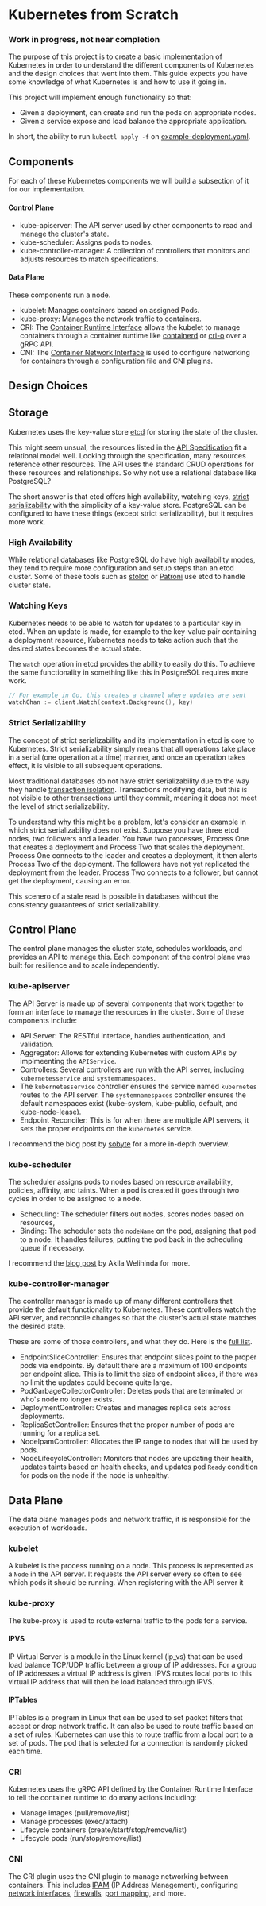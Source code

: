# Kubernetes from Scratch

### Work in progress, not near completion

The purpose of this project is to create a basic implementation of Kubernetes in order to understand the different components of Kubernetes and the design choices that went into them. This guide expects you have some knowledge of what Kubernetes is and how to use it going in.

This project will implement enough functionality so that:

- Given a deployment, can create and run the pods on appropriate nodes.
- Given a service expose and load balance the appropriate application.

In short, the ability to run `kubectl apply -f` on [example-deployment.yaml](example-deployment.yaml).

## Components

For each of these Kubernetes components we will build a subsection of it for our implementation.

#### Control Plane

- kube-apiserver: The API server used by other components to read and manage the cluster's state.
- kube-scheduler: Assigns pods to nodes.
- kube-controller-manager: A collection of controllers that monitors and adjusts resources to match specifications.

#### Data Plane

These components run a node.

- kubelet: Manages containers based on assigned Pods.
- kube-proxy: Manages the network traffic to containers.
- CRI: The [Container Runtime Interface](https://kubernetes.io/docs/concepts/architecture/cri/) allows the kubelet to manage containers through a
  container runtime like [containerd](https://containerd.io/) or [cri-o](https://cri-o.io/) over a
  gRPC API.
- CNI: The [Container Network Interface](https://www.cni.dev/) is used to configure networking for containers through
  a configuration file and CNI plugins.

## Design Choices

## Storage

Kubernetes uses the key-value store [etcd](https://etcd.io/) for storing the state of the cluster.

This might seem unsual, the resources listed in the [API Specification](https://kubernetes.io/docs/reference/generated/kubernetes-api/v1.32/) fit a relational model well. Looking through the specification, many resources reference other resources. The API uses the standard CRUD operations for these resources and relationships. So why not use a relational database like PostgreSQL?

The short answer is that etcd offers high availability, watching keys, [strict serializability](https://jepsen.io/consistency/models/strong-serializable) with the simplicity of a key-value store. PostgreSQL can be configured to have these things (except strict serializability), but it requires more work.

### High Availability

While relational databases like PostgreSQL do have [high availability](https://www.postgresql.org/docs/current/high-availability.html) modes, they tend to require more configuration and setup steps than an etcd cluster. Some of these tools such as [stolon](https://github.com/sorintlab/stolon) or [Patroni](https://github.com/patroni/patroni) use etcd to handle cluster state.

### Watching Keys

Kubernetes needs to be able to watch for updates to a particular key in etcd. When an update is
made, for example to the key-value pair containing a deployment resource, Kubernetes needs to take action
such that the desired states becomes the actual state.

The `watch` operation in etcd provides the ability to easily do this. To achieve the same
functionality in something like this in PostgreSQL requires more work.

```go
// For example in Go, this creates a channel where updates are sent
watchChan := client.Watch(context.Background(), key)
```

### Strict Serializability

The concept of strict serializability and its implementation in etcd is core to Kubernetes. Strict
serializability simply means that all operations take place in a serial (one operation at a time) manner,
and once an operation takes effect, it is visible to all subsequent operations.

Most traditional databases do not have strict serializability due to the way they handle [transaction isolation](https://www.postgresql.org/docs/current/transaction-iso.html).
Transactions modifying data, but this is not visible to other transactions until they commit,
meaning it does not meet the level of strict serializability.

To understand why this might be a problem, let's consider an example in which strict serializability
does not exist. Suppose you have three etcd nodes, two followers and a leader. You have two
processes, Process One that creates a deployment and Process Two that scales the deployment.
Process One connects to the leader and creates a deployment, it then alerts Process Two of the
deployment. The followers have not yet replicated the deployment from the leader. Process Two
connects to a follower, but cannot get the deployment, causing an error.

This scenero of a stale read is possible in databases without the consistency guarantees of strict
serializability.

## Control Plane

The control plane manages the cluster state, schedules workloads, and provides an API to manage
this. Each component of the control plane was built for resilience and to scale independently.

### kube-apiserver

The API Server is made up of several components that work together to form an interface to manage
the resources in the cluster. Some of these components include:

- API Server: The RESTful interface, handles authentication, and validation.
- Aggregator: Allows for extending Kubernetes with custom APIs by implmeenting the `APIService`.
- Controllers: Several controllers are run with the API server, including `kubernetesservice` and `systemnamespaces`.
- The `kubernetesservice` controller ensures the service named `kubernetes` routes to the API server.
  The `systemnamespaces` controller ensures the default namespaces exist (kube-system, kube-public, default, and kube-node-lease).
- Endpoint Reconciler: This is for when there are multiple API servers, it sets the proper endpoints
  on the `kubernetes` service.

I recommend the blog post by [sobyte](https://www.sobyte.net/post/2022-07/kube-apiserver/) for a
more in-depth overview.

### kube-scheduler

The scheduler assigns pods to nodes based on resource availability, policies, affinity, and taints. When
a pod is created it goes through two cycles in order to be assigned to a node.

- Scheduling: The scheduler filters out nodes, scores nodes based on resources,
- Binding: The scheduler sets the `nodeName` on the pod, assigning that pod to a node. It handles
  failures, putting the pod back in the scheduling queue if necessary.

I recommend the [blog post](https://www.awelm.com/posts/kube-scheduler/) by Akila Welihinda for more.

### kube-controller-manager

The controller manager is made up of many different controllers that provide the default
functionality to Kubernetes. These controllers watch the API server, and reconcile changes so that
the cluster's actual state matches the desired state.

These are some of those controllers, and what they do. Here is the [full list](https://github.com/kubernetes/kubernetes/blob/925cf7db71c5e36072f99e8b7129523f659ee3a1/cmd/kube-controller-manager/names/controller_names.go#L44).

- EndpointSliceController: Ensures that endpoint slices point to the proper pods via endpoints.
  By default there are a maximum of 100 endpoints per endpoint slice. This is to limit the size of
  endpoint slices, if there was no limit the updates could become quite large.
- PodGarbageCollectorController: Deletes pods that are terminated or who's node no longer exists.
- DeploymentController: Creates and manages replica sets across deployments.
- ReplicaSetController: Ensures that the proper number of pods are running for a replica set.
- NodeIpamController: Allocates the IP range to nodes that will be used by pods.
- NodeLifecycleController: Monitors that nodes are updating their health, updates taints based on
  health checks, and updates pod `Ready` condition for pods on the node if the node is unhealthy.

## Data Plane

The data plane manages pods and network traffic, it is responsible for the execution of workloads.

### kubelet

A kubelet is the process running on a node. This process is represented as a `Node` in the API server.
It requests the API server every so often to see which pods it should be running. When registering
with the API server it

### kube-proxy

The kube-proxy is used to route external traffic to the pods for a service.

#### IPVS

IP Virtual Server is a module in the Linux kernel (ip_vs) that can be used load balance TCP/UDP traffic between a group of IP addresses.
For a group of IP addresses a virtual IP address is given. IPVS routes local ports to this virtual
IP address that will then be load balanced through IPVS.

#### IPTables

IPTables is a program in Linux that can be used to set packet filters that accept or drop network
traffic. It can also be used to route traffic based on a set of rules. Kubernetes can use this to
route traffic from a local port to a set of pods. The pod that is selected for a connection is
randomly picked each time.

### CRI

Kubernetes uses the gRPC API defined by the Container Runtime Interface to tell the container
runtime to do many actions including:

- Manage images (pull/remove/list)
- Manage processes (exec/attach)
- Lifecycle containers (create/start/stop/remove/list)
- Lifecycle pods (run/stop/remove/list)

### CNI

The CRI plugin uses the CNI plugin to manage networking between containers. This includes [IPAM](https://www.cni.dev/plugins/current/ipam/) (IP
Address Management), configuring [network interfaces](https://www.cni.dev/plugins/current/main/bridge/), [firewalls](https://www.cni.dev/plugins/current/meta/firewall/), [port mapping](https://www.cni.dev/plugins/current/meta/portmap/), and more.

